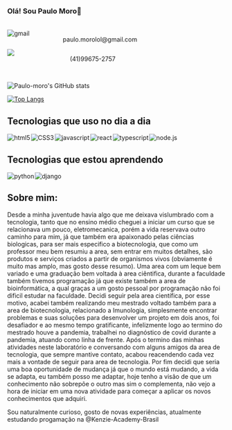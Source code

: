 ### Olá! Sou Paulo Moro👋
</br>
<section style="display:flex; width:300px; justify-content: space-between">
    <img src="https://img.shields.io/badge/Gmail-D14836?style=for-the-badge&logo=gmail&logoColor=white" alt ="gmail" href="#"/>
    <p style="vertical-align=middle;">paulo.morolol@gmail.com</p> 
    
</section>
<section style="display:flex; width:250px;justify-content: space-between">
<img src="https://img.shields.io/badge/WhatsApp-25D366?style=for-the-badge&logo=whatsapp&logoColor=white" href="#"/>
<p style="vertical-align=middle;">(41)99675-2757</p> 
</section>
</br>

![Paulo-moro's GitHub stats](https://github-readme-stats.vercel.app/api?username=paulo-moro&show_icons=true&theme=radical)

[![Top Langs](https://github-readme-stats.vercel.app/api/top-langs/?username=paulo-moro&layout=compact)](https://github.com/paulo-moro/github-readme-stats)



## Tecnologias que uso no dia a dia 

<section style = "display:flex;  align-items: center; gap:2px">
    <img src ="https://img.shields.io/badge/HTML5-E34F26?style=for-the-badge&logo=html5&logoColor=white" alt = "html5"/>
    <img src ="https://img.shields.io/badge/CSS3-1572B6?style=for-the-badge&logo=css3&logoColor=white"  alt = "CSS3"/>
    <img src ="https://img.shields.io/badge/JavaScript-F7DF1E?style=for-the-badge&logo=javascript&logoColor=black"  alt = "javascript"/>
    <img src ="https://img.shields.io/badge/React-20232A?style=for-the-badge&logo=react&logoColor=61DAFB" alt = "react"/>
    <img src ="https://img.shields.io/badge/TypeScript-007ACC?style=for-the-badge&logo=typescript&logoColor=white"  alt = "typescript"/>
    <img src ="https://img.shields.io/badge/Node.js-43853D?style=for-the-badge&logo=node.js&logoColor=white"  alt = "node.js"/>
    

</section>

## Tecnologias que estou aprendendo


<section style = "display:flex;  align-items: center; gap:2px">
  <img src ="https://img.shields.io/badge/Python-14354C?style=for-the-badge&logo=python&logoColor=white" alt = "python"/>
  <img src ="https://img.shields.io/badge/Django-092E20?style=for-the-badge&logo=django&logoColor=white"  alt = "django">

</section>

## Sobre mim:

<section>
    <p>Desde a minha juventude havia algo que me deixava vislumbrado com a tecnologia, tanto que no ensino médio cheguei a iniciar um curso que se relacionava um pouco, eletromecanica, porém a vida reservava outro caminho para mim, já que também era apaixonado pelas ciências biologicas, para ser mais especifico a biotecnologia, que como um professor meu bem resumiu a area, sem entrar em muitos detalhes, são produtos e serviços criados a partir de organismos vivos (obviamente é muito mas amplo, mas gosto desse resumo). Uma area com um leque bem variado e uma graduação bem voltada à area ciêntifica, durante a faculdade também tivemos programação já que existe também a area de bioinformática, a qual graças a um gosto pessoal por programação não foi dificil estudar na faculdade. 
    Decidi seguir pela area científica, por esse motivo, acabei também realizando meu mestrado voltado também para a area de biotecnologia, relacionado a Imunologia, simplesmente encontrar problemas e suas soluções para desenvolver um projeto em dois anos, foi desafiador e ao mesmo tempo gratificante, infelizmente logo ao termino do mestrado houve a pandemia, trabalhei no diagnóstico de covid durante a pandemia, atuando como linha de frente. Após o termino das minhas atividades neste laboratório e conversando com alguns amigos da area de tecnologia, que sempre mantive contato, acabou reacendendo cada vez mais a vontade de seguir para area de tecnologia.
    Por fim decidi que seria uma boa oportunidade de mudança já que o mundo está mudando, a vida se adapta, eu também posso me adaptar, hoje tenho a visão de que um conhecimento não sobrepõe o outro mas sim o complementa, não vejo a hora de iniciar em uma nova atividade para começar a aplicar os novos conhecimentos que adquiri.</p>
    <p>Sou naturalmente curioso, gosto de novas experiências, atualmente estudando progamação na @Kenzie-Academy-Brasil</p>
</section>